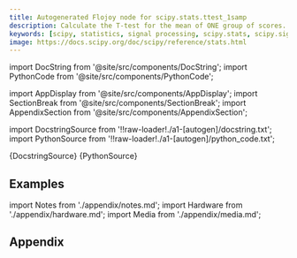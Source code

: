 ```yaml
---
title: Autogenerated Flojoy node for scipy.stats.ttest_1samp
description: Calculate the T-test for the mean of ONE group of scores. This is a test for the null hypothesis that the expected value (mean) of a sample of independent observations `a` is equal to the given population mean, `popmean`.
keywords: [scipy, statistics, signal processing, scipy.stats, scipy.signal, scipy.stats.ttest_1samp]
image: https://docs.scipy.org/doc/scipy/reference/stats.html
---
```


[//]: # (Custom component imports)

import DocString from '@site/src/components/DocString';
import PythonCode from '@site/src/components/PythonCode';

import AppDisplay from '@site/src/components/AppDisplay';
import SectionBreak from '@site/src/components/SectionBreak';
import AppendixSection from '@site/src/components/AppendixSection';

[//]: # (Docstring)

import DocstringSource from '!!raw-loader!./a1-[autogen]/docstring.txt';
import PythonSource from '!!raw-loader!./a1-[autogen]/python_code.txt';


<DocString>{DocstringSource}</DocString>
<PythonCode GLink='SCIPY/stats/TTEST_1SAMP/TTEST_1SAMP.py'>{PythonSource}</PythonCode>


<SectionBreak />

    

[//]: # (Examples)

## Examples

<AppDisplay 
  GLink='SCIPY/stats/TTEST_1SAMP'
  nodeLabel='TTEST_1SAMP'>
</AppDisplay>

<SectionBreak />

    

[//]: # (Appendix)

import Notes from './appendix/notes.md';
import Hardware from './appendix/hardware.md';
import Media from './appendix/media.md';

## Appendix

<AppendixSection index={0} folderPath='nodes/SCIPY/stats/TTEST_1SAMP/appendix/'><Notes /></AppendixSection>
<AppendixSection index={1} folderPath='nodes/SCIPY/stats/TTEST_1SAMP/appendix/'><Hardware /></AppendixSection>
<AppendixSection index={2} folderPath='nodes/SCIPY/stats/TTEST_1SAMP/appendix/'><Media /></AppendixSection>


